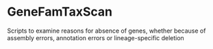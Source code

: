 # GeneFamTaxScan
Scripts to examine reasons for absence of genes, whether because of assembly errors, annotation errors or lineage-specific deletion
